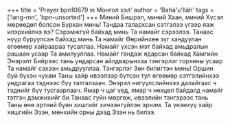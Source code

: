 +++
title = 'Prayer bpn10679 in Монгол хэл'
author = 'Bahá'u'lláh'
tags = ['lang-mn', 'bpn-unsorted']
+++
Миний Бишрэл, миний Хаан, миний Хүсэл мөрөөдөл болсон Бурхан минь!  Тандаа талархсан сэтгэлээ үгээр яаж илэрхийлнэ вэ?  Сэрэмжгүй байхад минь Та намайг сэрээлээ.  Танаас нүүр буруулсан байхад минь Та намайг Өөрийнхөө зүг хандуулан өгөөмөр хайраараа тусаллаа.  Намайг үхсэн мэт байхад амьдралын рашаан усаар Та амилууллаа.  Намайг гандаж ядарсан байхад Хамгийн Энэрэлт Бийрээс тань ундарсан айлдварынхаа тэнгэрлэг горхины усаар Та намайг сэхээн амьдрууллаа.
Тэнгэрлэг Зөн билигтэн минь!  Оршин буй бүхэн чухам Таны хайр ивээлээр бүтсэн тул өгөөмөр сэтгэлийнхээ ундрагаа тэднээс бүү татгалзаач.  Энэрэл нигүүлслийнхээ далайгаас ч тэднийг бүү тусгаарлаач.  Ямар ч цаг үед, ямар ч нөхцөл байдалд намайг тэтгэн дэмжихийг би Танаас гуйн мөргөж, ивээлийн тэнгэрээс тань Таны өнө эртний буян хишгийг хичээнгүйлэн эрнэм.  Та үнэнхүү хайр хишгийн Эзэн, мөнхийн орны дээд Эзэн нь билээ.
